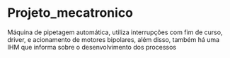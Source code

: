 # Projeto_mecatronico
Máquina de pipetagem automática, utiliza interrupções com fim de curso, driver, e acionamento de motores bipolares, além disso, também há uma IHM que informa sobre o desenvolvimento dos processos

